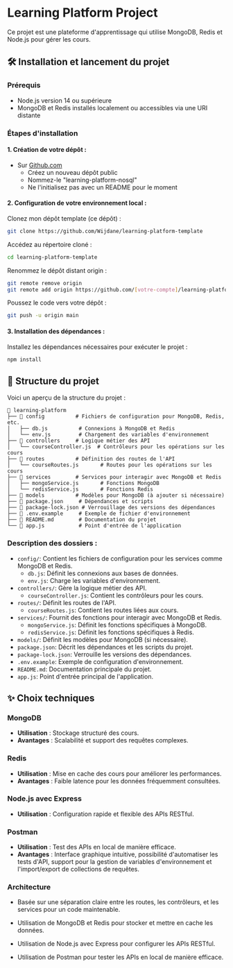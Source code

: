 # Learning Platform Project

Ce projet est une plateforme d'apprentissage qui utilise MongoDB, Redis et Node.js pour gérer les cours.

## 🛠️ Installation et lancement du projet

### Prérequis

- Node.js version 14 ou supérieure
- MongoDB et Redis installés localement ou accessibles via une URI distante

### Étapes d'installation

#### 1. Création de votre dépôt :

- Sur [Github.com](https://github.com)
  - Créez un nouveau dépôt public
  - Nommez-le "learning-platform-nosql"
  - Ne l'initialisez pas avec un README pour le moment

#### 2. Configuration de votre environnement local :

Clonez mon dépôt template (ce dépôt) :

```bash
git clone https://github.com/Wijdane/learning-platform-template
```

Accédez au répertoire cloné :

```bash
cd learning-platform-template
```

Renommez le dépôt distant origin :

```bash
git remote remove origin
git remote add origin https://github.com/[votre-compte]/learning-platform-nosql
```

Poussez le code vers votre dépôt :

```bash
git push -u origin main
```

#### 3. Installation des dépendances :

Installez les dépendances nécessaires pour exécuter le projet :

```bash
npm install
```

## 📂 Structure du projet

Voici un aperçu de la structure du projet :

```
📂 learning-platform
├── 📁 config          # Fichiers de configuration pour MongoDB, Redis, etc.
│   ├── db.js          # Connexions à MongoDB et Redis
│   └── env.js         # Chargement des variables d'environnement
├── 📁 controllers     # Logique métier des API
│   └── courseController.js  # Contrôleurs pour les opérations sur les cours
├── 📁 routes          # Définition des routes de l'API
│   └── courseRoutes.js       # Routes pour les opérations sur les cours
├── 📁 services        # Services pour interagir avec MongoDB et Redis
│   ├── mongoService.js       # Fonctions MongoDB
│   └── redisService.js       # Fonctions Redis
├── 📁 models          # Modèles pour MongoDB (à ajouter si nécessaire)
├── 📄 package.json     # Dépendances et scripts
├── 📄 package-lock.json # Verrouillage des versions des dépendances
├── 📄 .env.example     # Exemple de fichier d'environnement
├── 📄 README.md        # Documentation du projet
└── 📄 app.js           # Point d'entrée de l'application
```

### Description des dossiers :

- `config/`: Contient les fichiers de configuration pour les services comme MongoDB et Redis.
  - `db.js`: Définit les connexions aux bases de données.
  - `env.js`: Charge les variables d'environnement.
- `controllers/`: Gère la logique métier des API.
  - `courseController.js`: Contient les contrôleurs pour les cours.
- `routes/`: Définit les routes de l'API.
  - `courseRoutes.js`: Contient les routes liées aux cours.
- `services/`: Fournit des fonctions pour interagir avec MongoDB et Redis.
  - `mongoService.js`: Définit les fonctions spécifiques à MongoDB.
  - `redisService.js`: Définit les fonctions spécifiques à Redis.
- `models/`: Définit les modèles pour MongoDB (si nécessaire).
- `package.json`: Décrit les dépendances et les scripts du projet.
- `package-lock.json`: Verrouille les versions des dépendances.
- `.env.example`: Exemple de configuration d'environnement.
- `README.md`: Documentation principale du projet.
- `app.js`: Point d'entrée principal de l'application.

## ✨ Choix techniques

### MongoDB
- **Utilisation** : Stockage structuré des cours.
- **Avantages** : Scalabilité et support des requêtes complexes.

### Redis
- **Utilisation** : Mise en cache des cours pour améliorer les performances.
- **Avantages** : Faible latence pour les données fréquemment consultées.

### Node.js avec Express
- **Utilisation** : Configuration rapide et flexible des APIs RESTful.

### Postman
- **Utilisation** : Test des APIs en local de manière efficace.
- **Avantages** : Interface graphique intuitive, possibilité d'automatiser les tests d'API, support pour la gestion de variables d'environnement et l'import/export de collections de requêtes.

### Architecture
- Basée sur une séparation claire entre les routes, les contrôleurs, et les services pour un code maintenable.

- Utilisation de MongoDB et Redis pour stocker et mettre en cache les données.
- Utilisation de Node.js avec Express pour configurer les APIs RESTful.
- Utilisation de Postman pour tester les APIs en local de manière efficace.
